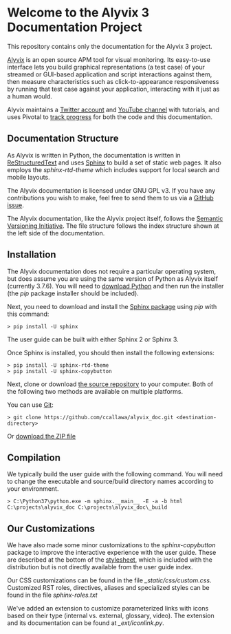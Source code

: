 # Welcome to the Alyvix 3 Documentation Project

This repository contains only the documentation for the Alyvix 3 project.

[Alyvix](http://alyvix.com) is an open source APM tool for visual monitoring.  Its easy-to-use
interface lets you build graphical representations (a test case) of your streamed or GUI-based
application and script interactions against them, then measure characteristics such as
click-to-appearance responsiveness by running that test case against your application, interacting
with it just as a human would.

Alyvix maintains a [Twitter account](https://twitter.com/AlyvixInfo) and
[YouTube channel](https://www.youtube.com/channel/UCsfsO764sZ55r556ATj3Owg) with tutorials, and
uses Pivotal to [track progress](https://www.pivotaltracker.com/n/projects/1533621) for both the
code and this documentation.



## Documentation Structure

As Alyvix is written in Python, the documentation is written in
[ReStructuredText](https://docutils.sourceforge.io/rst.html) and uses
[Sphinx](https://pypi.org/project/Sphinx/) to build a set of static web pages.
It also employs the *sphinx-rtd-theme* which includes support for local search and mobile layouts.

The Alyvix documentation is licensed under GNU GPL v3.  If you have any contributions
you wish to make, feel free to send them to us via a
[GitHub issue](https://github.com/ccallawa/alyvix_doc/issues).

The Alyvix documentation, like the Alyvix project itself, follows the
[Semantic Versioning Initiative](https://semver.org/).  The file structure follows the
index structure shown at the left side of the documentation.



## Installation

The Alyvix documentation does not require a particular operating system, but does assume you
are using the same version of Python as Alyvix itself (currently 3.7.6).  You will need to
[download Python](https://www.python.org/downloads/) and then run the installer (the *pip*
package installer should be included).

Next, you need to download and install the [Sphinx package](https://pypi.org/project/Sphinx/)
using *pip* with this command:

```
> pip install -U sphinx
```

The user guide can be built with either Sphinx 2 or Sphinx 3.

Once Sphinx is installed, you should then install the following extensions:

```
> pip install -U sphinx-rtd-theme
> pip install -U sphinx-copybutton
```

Next, clone or download [the source repository](https://github.com/ccallawa/alyvix_doc) to your
computer.  Both of the following two methods are available on multiple platforms.

You can use [Git](https://git-scm.com/downloads):
```
> git clone https://github.com/ccallawa/alyvix_doc.git <destination-directory>
```

Or [download the ZIP file](https://github.com/ccallawa/alyvix_doc/archive/master.zip)



## Compilation

We typically build the user guide with the following command.  You will need to change the
executable and source/build directory names according to your environment.

```
> C:\Python37\python.exe -m sphinx.__main__ -E -a -b html C:\projects\alyvix_doc C:\projects\alyvix_doc\_build
```



## Our Customizations

We have also made some minor customizations to the *sphinx-copybutton* package to improve
the interactive experience with the user guide.  These are described at the bottom of the
[stylesheet](https://alyvix.com/learn/stylesheet.html), which is included with the distribution
but is not directly available from the user guide index.

Our CSS customizations can be found in the file *_static/css/custom.css*.  Customized RST roles,
directives, aliases and specialized styles can be found in the file *sphinx-roles.txt*

We've added an extension to customize parameterized links with icons based on their type
(internal vs. external, glossary, video).  The extension and its documentation can be found at
*_ext/iconlink.py*.
